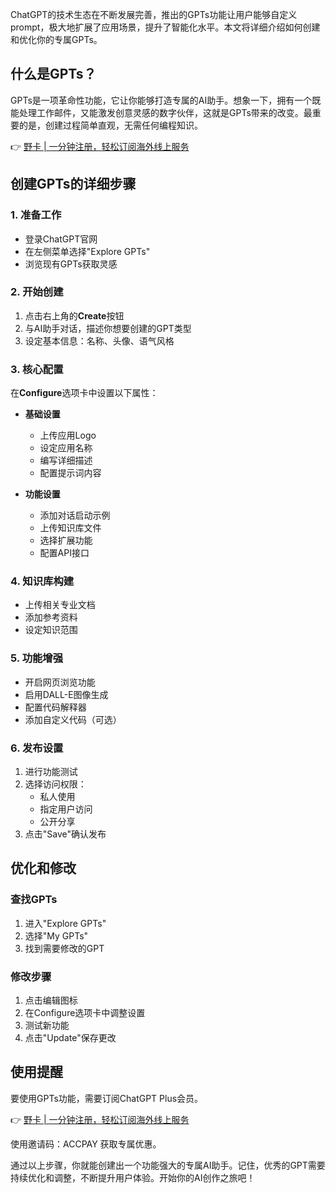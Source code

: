 ChatGPT的技术生态在不断发展完善，推出的GPTs功能让用户能够自定义prompt，极大地扩展了应用场景，提升了智能化水平。本文将详细介绍如何创建和优化你的专属GPTs。

## **什么是GPTs？**

GPTs是一项革命性功能，它让你能够打造专属的AI助手。想象一下，拥有一个既能处理工作邮件，又能激发创意灵感的数字伙伴，这就是GPTs带来的改变。最重要的是，创建过程简单直观，无需任何编程知识。

👉 [野卡 | 一分钟注册，轻松订阅海外线上服务](https://bit.ly/bewildcard)

## **创建GPTs的详细步骤**

### **1. 准备工作**
- 登录ChatGPT官网
- 在左侧菜单选择"Explore GPTs"
- 浏览现有GPTs获取灵感

### **2. 开始创建**
1. 点击右上角的**Create**按钮
2. 与AI助手对话，描述你想要创建的GPT类型
3. 设定基本信息：名称、头像、语气风格

### **3. 核心配置**
在**Configure**选项卡中设置以下属性：

- **基础设置**
  * 上传应用Logo
  * 设定应用名称
  * 编写详细描述
  * 配置提示词内容

- **功能设置**
  * 添加对话启动示例
  * 上传知识库文件
  * 选择扩展功能
  * 配置API接口

### **4. 知识库构建**
- 上传相关专业文档
- 添加参考资料
- 设定知识范围

### **5. 功能增强**
- 开启网页浏览功能
- 启用DALL-E图像生成
- 配置代码解释器
- 添加自定义代码（可选）

### **6. 发布设置**
1. 进行功能测试
2. 选择访问权限：
   - 私人使用
   - 指定用户访问
   - 公开分享
3. 点击"Save"确认发布

## **优化和修改**

### **查找GPTs**
1. 进入"Explore GPTs"
2. 选择"My GPTs"
3. 找到需要修改的GPT

### **修改步骤**
1. 点击编辑图标
2. 在Configure选项卡中调整设置
3. 测试新功能
4. 点击"Update"保存更改

## **使用提醒**

要使用GPTs功能，需要订阅ChatGPT Plus会员。

👉 [野卡 | 一分钟注册，轻松订阅海外线上服务](https://bit.ly/bewildcard)

使用邀请码：ACCPAY 获取专属优惠。

通过以上步骤，你就能创建出一个功能强大的专属AI助手。记住，优秀的GPT需要持续优化和调整，不断提升用户体验。开始你的AI创作之旅吧！
